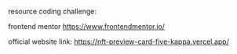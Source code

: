 resource coding challenge:

frontend mentor
https://www.frontendmentor.io/

official website link:
https://nft-preview-card-five-kappa.vercel.app/

